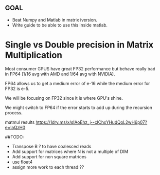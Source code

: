 ## GOAL 
- Beat Numpy and Matlab in matrix iversion.
- Write guide to be able to use this inside matlab. 


# Single vs Double precision in Matrix Multiplication
Most consumer GPUS have great FP32 performance but behave really bad in FP64 (1/16 avg with AMD and 1/64 avg with NVIDIA).

FP64 allows us to get a medium error of e-16 while the medium error for FP32 is e-5.

We will be focusing on FP32 since it is where GPU's shine. 

We might switch to FP64 if the error starts to add up during the recursion process.


matmul results
https://1drv.ms/x/s!AoEhz_j--clChxYHudQoL2wH6p07?e=laQzH0



##TODO: 
- Transpose B ? to have coalesced reads 
- Add support for matrices where N is not a multiple of DIM
- Add support for non square matrices
- use float4 
- assign more work to each thread ?? 



